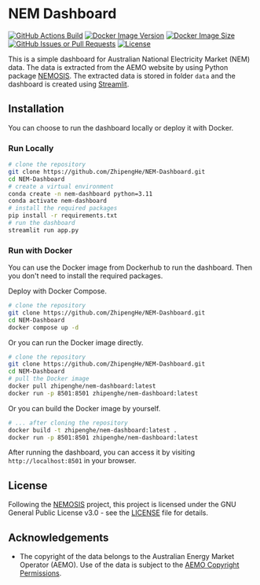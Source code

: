 # NEM Dashboard

[![GitHub Actions Build](https://img.shields.io/github/actions/workflow/status/ZhipengHe/NEM-Dashboard/docker-build-push.yml)](https://github.com/ZhipengHe/NEM-Dashboard/actions/workflows/docker-build-push.yml) 
[![Docker Image Version](https://img.shields.io/docker/v/zhipenghe/nem-dashboard)](https://hub.docker.com/r/zhipenghe/nem-dashboard) 
[![Docker Image Size](https://img.shields.io/docker/image-size/zhipenghe/nem-dashboard)](https://hub.docker.com/r/zhipenghe/nem-dashboard) 
[![GitHub Issues or Pull Requests](https://img.shields.io/github/issues/ZhipengHe/NEM-Dashboard)](https://github.com/ZhipengHe/NEM-Dashboard/issues)
[![License](https://img.shields.io/github/license/ZhipengHe/NEM-Dashboard)](LICENSE)


This is a simple dashboard for Australian National Electricity Market (NEM) data. The data is extracted from the AEMO website by using Python package [NEMOSIS](https://github.com/UNSW-CEEM/NEMOSIS). The extracted data is stored in folder `data` and the dashboard is created using [Streamlit](https://streamlit.io/).

## Installation

You can choose to run the dashboard locally or deploy it with Docker.

### Run Locally

```bash
# clone the repository
git clone https://github.com/ZhipengHe/NEM-Dashboard.git
cd NEM-Dashboard
# create a virtual environment
conda create -n nem-dashboard python=3.11
conda activate nem-dashboard
# install the required packages
pip install -r requirements.txt
# run the dashboard
streamlit run app.py
```

### Run with Docker

You can use the Docker image from Dockerhub to run the dashboard. Then you don't need to install the required packages.

Deploy with Docker Compose.

```bash
# clone the repository
git clone https://github.com/ZhipengHe/NEM-Dashboard.git
cd NEM-Dashboard
docker compose up -d
```

Or you can run the Docker image directly.

```bash
# clone the repository
git clone https://github.com/ZhipengHe/NEM-Dashboard.git
cd NEM-Dashboard
# pull the Docker image
docker pull zhipenghe/nem-dashboard:latest
docker run -p 8501:8501 zhipenghe/nem-dashboard:latest
```

Or you can build the Docker image by yourself.

```bash
# ... after cloning the repository
docker build -t zhipenghe/nem-dashboard:latest .
docker run -p 8501:8501 zhipenghe/nem-dashboard:latest
```

After running the dashboard, you can access it by visiting `http://localhost:8501` in your browser.

## License

Following the [NEMOSIS](https://github.com/UNSW-CEEM/NEMOSIS) project, this project is licensed under the GNU General Public License v3.0 - see the [LICENSE](LICENSE) file for details.

## Acknowledgements

- The copyright of the data belongs to the Australian Energy Market Operator (AEMO). Use of the data is subject to the [AEMO Copyright Permissions](https://www.aemo.com.au/privacy-and-legal-notices/copyright-permissions).

 
